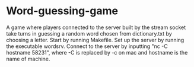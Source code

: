 # Word-guessing-game
A game where players connected to the server built by the stream socket take turns in guessing a random word chosen from dictionary.txt by choosing a letter.
Start by running Makefile. Set up the server by running the executable wordsrv. Connect to the server by inputting "nc -C hostname 58231", where -C is replaced by -c on mac and hostname is the name of machine. 
